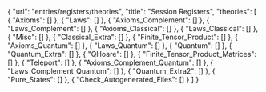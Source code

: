 {
    "url": "entries/registers/theories",
    "title": "Session Registers",
    "theories": [
        {
            "Axioms": []
        },
        {
            "Laws": []
        },
        {
            "Axioms_Complement": []
        },
        {
            "Laws_Complement": []
        },
        {
            "Axioms_Classical": []
        },
        {
            "Laws_Classical": []
        },
        {
            "Misc": []
        },
        {
            "Classical_Extra": []
        },
        {
            "Finite_Tensor_Product": []
        },
        {
            "Axioms_Quantum": []
        },
        {
            "Laws_Quantum": []
        },
        {
            "Quantum": []
        },
        {
            "Quantum_Extra": []
        },
        {
            "QHoare": []
        },
        {
            "Finite_Tensor_Product_Matrices": []
        },
        {
            "Teleport": []
        },
        {
            "Axioms_Complement_Quantum": []
        },
        {
            "Laws_Complement_Quantum": []
        },
        {
            "Quantum_Extra2": []
        },
        {
            "Pure_States": []
        },
        {
            "Check_Autogenerated_Files": []
        }
    ]
}